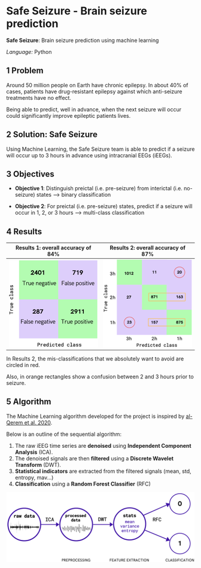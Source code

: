 # Safe Seizure - Brain seizure prediction


**Safe Seizure**: Brain seizure prediction using machine learning

*Language:* Python

<!--more-->

## 1 Problem

Around 50 million people on Earth have chronic epilepsy. In about 40% of cases, patients have drug-resistant epilepsy against which anti-seizure treatments have no effect. 

Being able to predict, well in advance, when the next seizure will occur could significantly improve epileptic patients lives.

## 2 Solution: Safe Seizure

Using Machine Learning, the Safe Seizure team is able to predict if a seizure will occur up to 3 hours in advance using intracranial EEGs (iEEGs).

## 3 Objectives

* **Objective 1**: Distinguish preictal (i.e. pre-seizure) from interictal (i.e. no-seizure) states --> binary classification

* **Objective 2**: For preictal (i.e. pre-seizure) states, predict if a seizure will occur in 1, 2, or 3 hours --> multi-class classification

## 4 Results

| **Results 1**: overall accuracy of **84%** | **Results 2**: overall accuracy of **87%** |
| --- | --- |
| <img src="confusion_matrix1.png" alt="confusion matrix" width="300"/> | <img src="confusion_matrix2.png" alt="confusion matrix" width="300"/> |

In Results 2, the mis-classifications that we absolutely want to avoid are circled in red.

Also, in orange rectangles show a confusion between 2 and 3 hours prior to seizure.

## 5 Algorithm

The Machine Learning algorithm developed for the project is inspired by [al-Qerem et al. 2020](https://journals.sagepub.com/doi/10.1177/1550147720911009). 

Below is an outline of the sequential algorithm:

1. The raw iEEG time series are **denoised** using **Independent Component Analysis** (ICA). 
2. The denoised signals are then **filtered** using a **Discrete Wavelet Transform** (DWT).
3. **Statistical indicators** are extracted from the filtered signals (mean, std, entropy, mav...)
4. **Classification** using a **Random Forest Classifier** (RFC)

<img src="algorithm.png" alt="confusion matrix" width="670"/>

